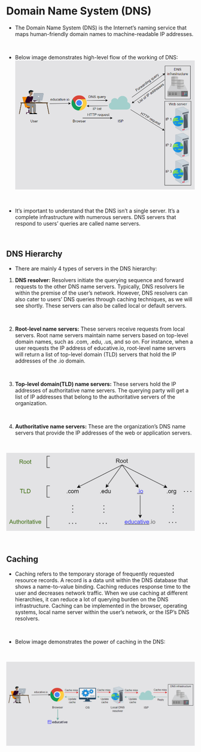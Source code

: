 # Domain Name System (DNS)

- The Domain Name System (DNS) is the Internet’s naming service that maps human-friendly domain names to machine-readable IP addresses.

<br />

- Below image demonstrates high-level flow of the working of DNS:
  ![DNS](dns.png)

<br />

- It’s important to understand that the DNS isn’t a single server. It’s a complete infrastructure with numerous servers. DNS servers that respond to users’ queries are called name servers.

<br />

## DNS Hierarchy

- There are mainly 4 types of servers in the DNS hierarchy:

1. **DNS resolver:** Resolvers initiate the querying sequence and forward requests to the other DNS name servers. Typically, DNS resolvers lie within the premise of the user’s network. However, DNS resolvers can also cater to users’ DNS queries through caching techniques, as we will see shortly. These servers can also be called local or default servers.

<br />

2. **Root-level name servers:** These servers receive requests from local servers. Root name servers maintain name servers based on top-level domain names, such as .com, .edu, .us, and so on. For instance, when a user requests the IP address of educative.io, root-level name servers will return a list of top-level domain (TLD) servers that hold the IP addresses of the .io domain.

<br />

3. **Top-level domain(TLD) name servers:** These servers hold the IP addresses of authoritative name servers. The querying party will get a list of IP addresses that belong to the authoritative servers of the organization.

<br />

4. **Authoritative name servers:** These are the organization’s DNS name servers that provide the IP addresses of the web or application servers.

<br />

![DNS](dns-hierarchy.png)

<br />

## Caching

- Caching refers to the temporary storage of frequently requested resource records. A record is a data unit within the DNS database that shows a name-to-value binding. Caching reduces response time to the user and decreases network traffic. When we use caching at different hierarchies, it can reduce a lot of querying burden on the DNS infrastructure. Caching can be implemented in the browser, operating systems, local name server within the user’s network, or the ISP’s DNS resolvers.

<br />

- Below image demonstrates the power of caching in the DNS:

<br />

![DNS](dns-caching.png)
